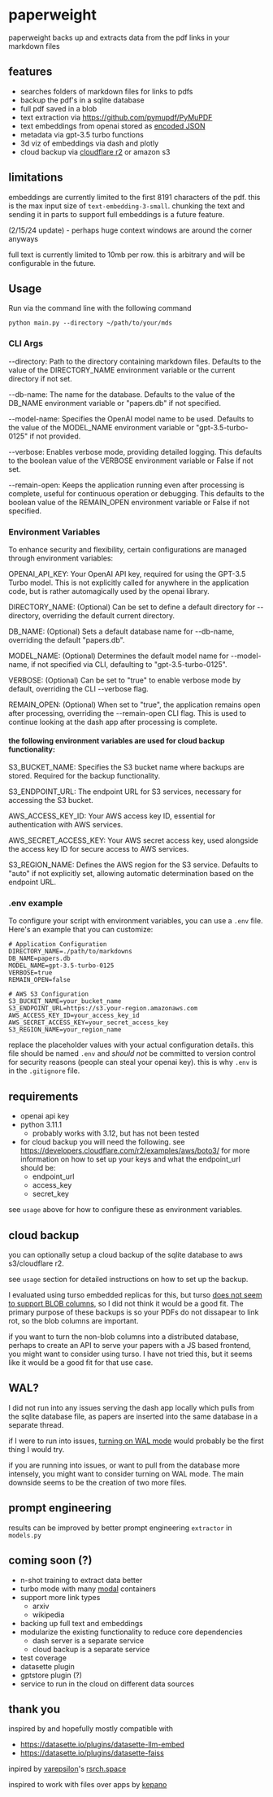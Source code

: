 # paperweight

paperweight backs up and extracts data from the pdf links in your markdown files

## features
- searches folders of markdown files for links to pdfs
- backup the pdf's in a sqlite database
- full pdf saved in a blob
- text extraction via https://github.com/pymupdf/PyMuPDF
- text embeddings from openai stored as [encoded JSON](https://datasette.io/plugins/datasette-faiss#user-content-configuration)
- metadata via gpt-3.5 turbo functions
- 3d viz of embeddings via dash and plotly
- cloud backup via [cloudflare r2](https://developers.cloudflare.com/r2/examples/aws/boto3/) or amazon s3

## limitations

embeddings are currently limited to the first 8191 characters of the pdf.  this is the max input size of `text-embedding-3-small`. chunking the text and sending it in parts to support full embeddings is a future feature.

(2/15/24 update) - perhaps huge context windows are around the corner anyways

full text is currently limited to 10mb per row. this is arbitrary and will be configurable in the future.

## Usage

Run via the command line with the following command
```
python main.py --directory ~/path/to/your/mds
```

### CLI Args
--directory: Path to the directory containing markdown files. Defaults to the value of the DIRECTORY_NAME environment variable or the current directory if not set.

--db-name: The name for the database. Defaults to the value of the DB_NAME environment variable or "papers.db" if not specified.

--model-name: Specifies the OpenAI model name to be used. Defaults to the value of the MODEL_NAME environment variable or "gpt-3.5-turbo-0125" if not provided.

--verbose: Enables verbose mode, providing detailed logging. This defaults to the boolean value of the VERBOSE environment variable or False if not set.

--remain-open: Keeps the application running even after processing is complete, useful for continuous operation or debugging. This defaults to the boolean value of the REMAIN_OPEN environment variable or False if not specified.

### Environment Variables
To enhance security and flexibility, certain configurations are managed through environment variables:

OPENAI_API_KEY: Your OpenAI API key, required for using the GPT-3.5 Turbo model. This is not explicitly called for anywhere in the application code, but is rather automagically used by the openai library.

DIRECTORY_NAME: (Optional) Can be set to define a default directory for --directory, overriding the default current directory.

DB_NAME: (Optional) Sets a default database name for --db-name, overriding the default "papers.db".

MODEL_NAME: (Optional) Determines the default model name for --model-name, if not specified via CLI, defaulting to "gpt-3.5-turbo-0125".

VERBOSE: (Optional) Can be set to "true" to enable verbose mode by default, overriding the CLI --verbose flag.

REMAIN_OPEN: (Optional) When set to "true", the application remains open after processing, overriding the --remain-open CLI flag. This is used to continue looking at the dash app after processing is complete.

#### the following environment variables are used for cloud backup functionality:

S3_BUCKET_NAME: Specifies the S3 bucket name where backups are stored. Required for the backup functionality.

S3_ENDPOINT_URL: The endpoint URL for S3 services, necessary for accessing the S3 bucket.

AWS_ACCESS_KEY_ID: Your AWS access key ID, essential for authentication with AWS services.

AWS_SECRET_ACCESS_KEY: Your AWS secret access key, used alongside the access key ID for secure access to AWS services.

S3_REGION_NAME: Defines the AWS region for the S3 service. Defaults to "auto" if not explicitly set, allowing automatic determination based on the endpoint URL.


### .env example
To configure your script with environment variables, you can use a `.env` file. Here's an example that you can customize:

```
# Application Configuration
DIRECTORY_NAME=./path/to/markdowns
DB_NAME=papers.db
MODEL_NAME=gpt-3.5-turbo-0125
VERBOSE=true
REMAIN_OPEN=false

# AWS S3 Configuration
S3_BUCKET_NAME=your_bucket_name
S3_ENDPOINT_URL=https://s3.your-region.amazonaws.com
AWS_ACCESS_KEY_ID=your_access_key_id
AWS_SECRET_ACCESS_KEY=your_secret_access_key
S3_REGION_NAME=your_region_name
```

replace the placeholder values with your actual configuration details. this file should be named `.env` and *should not* be committed to version control for security reasons (people can steal your openai key). this is why `.env` is in the `.gitignore` file.

## requirements
- openai api key
- python 3.11.1
   - probably works with 3.12, but has not been tested
- for cloud backup you will need the following. see https://developers.cloudflare.com/r2/examples/aws/boto3/ for more information on how to set up your keys and what the endpoint_url should be:
   - endpoint_url
   - access_key
   - secret_key

see `usage` above for how to configure these as environment variables.


## cloud backup

you can optionally setup a cloud backup of the sqlite database to aws s3/cloudflare r2.


see `usage` section for detailed instructions on how to set up the  backup.

I evaluated using turso embedded replicas for this, but turso [does not seem to support BLOB columns](https://github.com/tursodatabase/libsql-experimental-python/blob/29c6a23557ee028fbff415afc5486df13644c191/src/lib.rs#L370), so I did not think it would be a good fit. The primary purpose of these backups is so your PDFs do not dissapear to link rot, so the blob columns are important.


if you want to turn the non-blob columns into a distributed database, perhaps to create an API to serve your papers with a JS based frontend, you might want to consider using turso. I have not tried this, but it seems like it would be a good fit for that use case.

## WAL?

I did not run into any issues serving the dash app locally which pulls from the sqlite database file, as papers are inserted into the same database in a separate thread.

if I were to run into issues, [turning on WAL mode](https://til.simonwillison.net/sqlite/enabling-wal-mode) would probably be the first thing I would try.

if you are running into issues, or want to pull from the database more intensely, you might want to consider turning on WAL mode. The main downside seems to be the creation of two more files.

## prompt engineering

results can be improved by better prompt engineering `extractor` in `models.py`


## coming soon (?)
- n-shot training to extract data better
- turbo mode with many [modal](https://modal.com/) containers
- support more link types
   - arxiv
   - wikipedia
- backing up full text and embeddings
- modularize the existing functionality to reduce core dependencies
   - dash server is a separate service
   - cloud backup is a separate service
- test coverage
- datasette plugin
- gptstore plugin (?)
- service to run in the cloud on different data sources



## thank you
inspired by and hopefully mostly compatible with
- https://datasette.io/plugins/datasette-llm-embed
- https://datasette.io/plugins/datasette-faiss

inpired by [varepsilon](https://twitter.com/var_epsilon)'s [rsrch.space](https://github.com/ishan0102/rsrch.space)

inspired to work with files over apps by [kepano](https://twitter.com/kepano/status/1675626836821409792)
